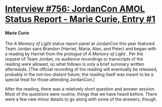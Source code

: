 # [Interview #756: JordanCon AMOL Status Report - Marie Curie, Entry #1](https://www.theoryland.com/intvmain.php?i=756#1)

#### Marie Curie

The
*A Memory of Light*
status report panel at JordanCon this year featured Team Jordan sans Brandon (Harriet, Maria, Alan, and Peter) and began with a reading by Harriet from the prologue of
*A Memory of Light*
. Per the request of Team Jordan, no audience recordings or transcripts of the reading were allowed, so what follows is only a brief summary written afterwards. [The official recording of the reading will eventually be released, probably in the not-too-distant future; the reading itself was meant to be a special treat for those attending JordanCon.]

After the reading, there was a relatively short question and answer session. Most of the questions were routine, things that we have heard before. There were a few new minor details to go along with some of the answers, though.

